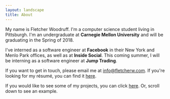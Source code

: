 ```yaml
---
layout: landscape
title: About
---
```


My name is Fletcher Woodruff. I'm a computer science student living in Pittsburgh. I'm an undergraduate at **Carnegie Mellon University** and will be graduating in the Spring of 2018.

I've interned as a software engineer at **Facebook** in their New York and Menlo Park offices, as well as at **Inside Social**. This coming summer, I will be interning as a software engineer at **Jump Trading**.

If you want to get in touch, please email me at [info@fletcherw.com](mailto:info@fletcherw.com). If you're looking for my résumé, you can find it [here](FletcherWoodruffResume.pdf).

If you would like to see some of my projects, you can click [here](https://www.github.com/fletcherw). Or, scroll down to see an example.
